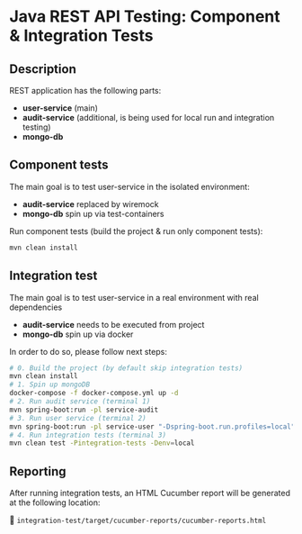 # Java REST API Testing: Component & Integration Tests

## **Description**
REST application has the following parts:
- **user-service** (main)
- **audit-service** (additional, is being used for local run and integration testing)
- **mongo-db**

## Component tests
The main goal is to test user-service in the isolated environment:
- **audit-service** replaced by wiremock
- **mongo-db** spin up via test-containers

Run component tests (build the project & run only component tests):
```bash
mvn clean install
```

## **Integration test**
The main goal is to test user-service in a real environment with real dependencies
- **audit-service** needs to be executed from project
- **mongo-db** spin up via docker

In order to do so, please follow next steps:
```bash
# 0. Build the project (by default skip integration tests)
mvn clean install
# 1. Spin up mongoDB
docker-compose -f docker-compose.yml up -d
# 2. Run audit service (terminal 1)
mvn spring-boot:run -pl service-audit
# 3. Run user service (terminal 2)
mvn spring-boot:run -pl service-user "-Dspring-boot.run.profiles=local"
# 4. Run integration tests (terminal 3)
mvn clean test -Pintegration-tests -Denv=local
```

## **Reporting**
After running integration tests, an HTML Cucumber report will be generated at the following location:

📄 `integration-test/target/cucumber-reports/cucumber-reports.html`

